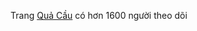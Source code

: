 Trang [Quả Cầu](https://www.facebook.com/quacau.sphere/?modal=admin_todo_tour) có hơn 1600 người theo dõi